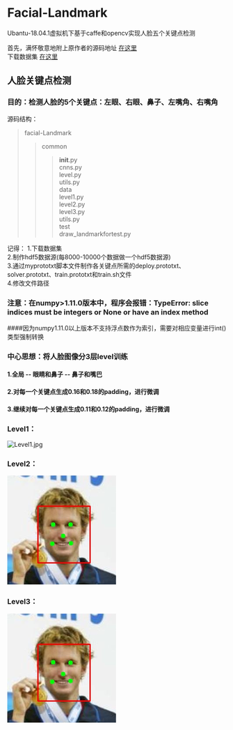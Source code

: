 ﻿# Facial-Landmark
Ubantu-18.04.1虚拟机下基于caffe和opencv实现人脸五个关键点检测  

首先，满怀敬意地附上原作者的源码地址  [在这里](https://github.com/luoyetx/deep-landmark)  
下载数据集 [在这里](http://mmlab.ie.cuhk.edu.hk/archive/CNN_FacePoint.htm)   

## 人脸关键点检测
### 目的：检测人脸的5个关键点：左眼、右眼、鼻子、左嘴角、右嘴角  

源码结构：
>facial-Landmark  
>>common  
>>>__init__.py  
>>>cnns.py  
>>>level.py  
>>>utils.py  
>>data  
>>>level1.py  
>>>level2.py  
>>>level3.py  
>>>utils.py  
>>test  
>>>draw_landmarkfortest.py  

记得：
1.下载数据集  
2.制作hdf5数据源(每8000-10000个数据做一个hdf5数据源)  
3.通过myprototxt脚本文件制作各关键点所需的deploy.prototxt、solver.prototxt、train.prototxt和train.sh文件  
4.修改文件路径  

### 注意：在numpy>1.11.0版本中，程序会报错：TypeError: slice indices must be integers or None or have an __index__ method   
####因为numpy1.11.0以上版本不支持浮点数作为索引，需要对相应变量进行int()类型强制转换

### 中心思想：将人脸图像分3层level训练
#### 1.全局 -- 眼睛和鼻子 -- 鼻子和嘴巴
#### 2.对每一个关键点生成0.16和0.18的padding，进行微调
#### 3.继续对每一个关键点生成0.11和0.12的padding，进行微调

### Level1：
![Level1.jpg](https://github.com/ztoString/Facial-Landmark/raw/master/result-folder/level1-Aaron_Peirsol_0001.jpg)

### Level2：
![Level2.jpg](https://github.com/ztoString/Facial-Landmark/raw/master/result-folder/level1-Aaron_Peirsol_0001.jpg-level2-.jpg)

### Level3：
![Level3.jpg](https://github.com/ztoString/Facial-Landmark/raw/master/result-folder/level1-Aaron_Peirsol_0001.jpg-level2--level3.jpg)

